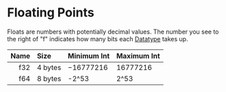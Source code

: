 # Floating Points

Floats are numbers with potentially decimal values.
The number you see to the right of "f" indicates how many bits each [Datatype](../index.md) takes up.

| Name | Size    | Minimum Int    | Maximum Int   |
| ---: | :------ | -------------- | ------------- |
| f32  | 4 bytes | −16777216      | 16777216      |
| f64  | 8 bytes | -2^53          | 2^53          |

